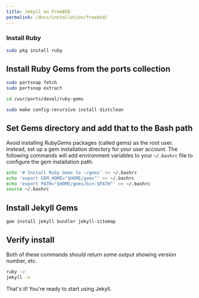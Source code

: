 ```yaml
---
title: Jekyll on FreeBSD
permalink: /docs/installation/freebsd/
---
```


### Install Ruby

```sh
sudo pkg install ruby
```

## Install Ruby Gems from the ports collection

```sh
sudo portsnap fetch
sudo portsnap extract

cd /usr/ports/devel/ruby-gems

sudo make config-recursive install distclean
```

## Set Gems directory and add that to the Bash path

Avoid installing RubyGems packages (called gems) as the root user. Instead, 
set up a gem installation directory for your user account. The following
commands will add environment variables to your `~/.bashrc` file to configure
the gem installation path:

```sh
echo '# Install Ruby Gems to ~/gems' >> ~/.bashrc
echo 'export GEM_HOME="$HOME/gems"' >> ~/.bashrc
echo 'export PATH="$HOME/gems/bin:$PATH"' >> ~/.bashrc
source ~/.bashrc
```

## Install Jekyll Gems

```sh
gem install jekyll bundler jekyll-sitemap
```

## Verify install

Both of these commands should return some output showing version number, etc.

```sh
ruby -v
jekyll -v
```

That's it! You're ready to start using Jekyll.
